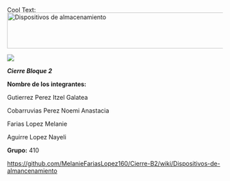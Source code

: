 <a href="http://es.cooltext.com" target="_top"><img src="https://cooltext.com/images/ct_pixel.gif" width="80" height="15" alt="Cool Text: Generador de Logotipos y Gráficos." border="0" /></a> 
<a href="https://es.cooltext.com"><img src="https://images.cooltext.com/5136775.png" width="657" height="84" alt="Dispositivos de almacenamiento" /></a>
<br />


![
](http://partesdelacomputadora.info/wp-content/uploads/2013/07/Dispositivo-de-almacenamiento.jpg)



*****Cierre Bloque 2*****



**Nombre de los integrantes:**





Gutierrez Perez Itzel Galatea




Cobarruvias Perez Noemi Anastacia




Farias Lopez Melanie




Aguirre Lopez Nayeli

**Grupo:** 410

https://github.com/MelanieFariasLopez160/Cierre-B2/wiki/Dispositivos-de-almancenamiento
